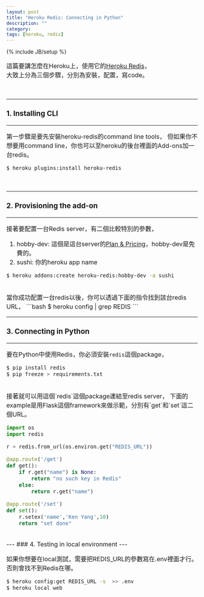 ```yaml
---
layout: post
title: "Heroku Redis: Connecting in Python"
description: ""
category: 
tags: [heroku, redis]
---
```

{% include JB/setup %}

<font size=3>

這篇要講怎麼在Heroku上，使用它的[Heroku Redis](https://devcenter.heroku.com/articles/heroku-redis)，  
大致上分為三個步驟，分別為安裝，配置，寫code。


</br>

---
### 1. Installing CLI
---

第一步驟是要先安裝heroku-redis的command line tools，
但如果你不想要用command line，你也可以至heroku的後台裡面的Add-ons加一台redis。

```bash
$ heroku plugins:install heroku-redis
```

</br>

---
### 2. Provisioning the add-on
---

接著要配置一台Redis server，有二個比較特別的參數，

1. hobby-dev: 這個是這台server的[Plan & Pricing](http://elements.heroku.com/addons/heroku-redis)，hobby-dev是免費的。
2. sushi: 你的heroku app name

```bash
$ heroku addons:create heroku-redis:hobby-dev -a sushi
```


</br>
當你成功配置一台redis以後，你可以透過下面的指令找到該台redis URL，
<!--more-->
```bash
$ heroku config | grep REDIS
```

</br>

---
### 3. Connecting in Python
---

要在Python中使用Redis，你必須安裝`redis`這個package，

```bash
$ pip install redis
$ pip freeze > requirements.txt
```
</br>
接著就可以用這個`redis`這個package連結至redis server，  
下面的example是用Flask這個framework來做示範，分別有`get`和`set`這二個URL。

```python
import os
import redis

r = redis.from_url(os.environ.get("REDIS_URL"))

@app.route('/get')
def get():
    if r.get("name") is None:
        return "no such key in Redis"
    else:
        return r.get("name")

@app.route('/set')
def set():
    r.setex('name','Ken Yang',10)
    return "set done"
```

</br>
---
### 4. Testing in local environment
---

如果你想要在local測試，需要把REDIS_URL的參數寫在.env裡面才行。  
否則會找不到Redis在哪。

```bash
$ heroku config:get REDIS_URL -s  >> .env
$ heroku local web
```
</font>